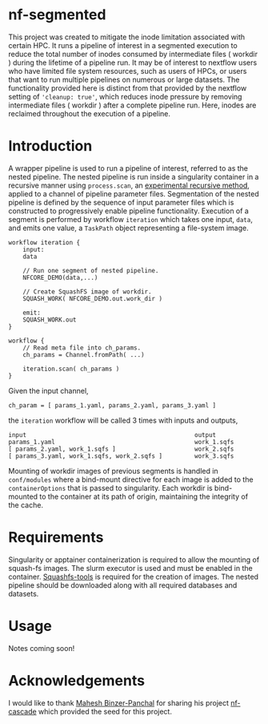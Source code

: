 # nf-segmented

This project was created to mitigate the inode limitation associated with certain HPC.  It runs a pipeline of
interest in a segmented execution to reduce the total number of inodes consumed by intermediate files ( workdir )
during the lifetime of a pipeline run.
It may be of interest to nextflow users who have limited file system resources, such as users of HPCs, or
users that want to run multiple pipelines on numerous or large datasets.  The functionality provided here 
is distinct from that provided by the nextflow setting of `'cleanup: true'`, which reduces inode pressure by removing
intermediate files ( workdir ) after a complete pipeline run. Here, inodes are reclaimed throughout the execution
of a pipeline.

# Introduction
A wrapper pipeline is used to run a pipeline of interest, referred to as
the nested pipeline.  The nested pipeline is run inside a singularity container in a recursive manner using
`process.scan`, an [experimental recursive method](https://github.com/nextflow-io/nextflow/discussions/2521), applied to a channel of pipeline parameter files.
Segmentation of the nested pipeline is defined by the sequence of input parameter files
which is constructed to
progressively enable pipeline functionality.  Execution of
a segment is performed by workflow `iteration` which takes one input, `data`, and emits one value, a `TaskPath` object representing a file-system image.

```nextflow
workflow iteration {
    input:
    data

    // Run one segment of nested pipeline.
    NFCORE_DEMO(data,...)

    // Create SquashFS image of workdir.
    SQUASH_WORK( NFCORE_DEMO.out.work_dir )

    emit:
    SQUASH_WORK.out
}

workflow {
    // Read meta file into ch_params.
    ch_params = Channel.fromPath( ...)

    iteration.scan( ch_params )
}
```
Given the input channel,
```
ch_param = [ params_1.yaml, params_2.yaml, params_3.yaml ]
```
the `iteration` workflow will be called 3 times with inputs and outputs,
```
input                                               output
params_1.yaml                                       work_1.sqfs
[ params_2.yaml, work_1.sqfs ]                      work_2.sqfs
[ params_3.yaml, work_1.sqfs, work_2.sqfs ]         work_3.sqfs
```
Mounting of workdir images of previous segments is handled in `conf/modules` where a bind-mount directive for
each image is added to the `containerOptions` that is passed to singularity.  Each workdir is bind-mounted
to the container at its path of origin, maintaining the integrity of the cache.

# Requirements

Singularity or apptainer containerization is required to allow the mounting of squash-fs images.  The slurm executor is
used and must be enabled in the container.  [Squashfs-tools](https://github.com/plougher/squashfs-tools) is required for the creation of images.  The nested pipeline should be downloaded along with all required databases and datasets.

# Usage
Notes coming soon!

# Acknowledgements
I would like to thank [Mahesh Binzer-Panchal](https://github.com/mahesh-panchal) for sharing his project [nf-cascade](https://github.com/mahesh-panchal/nf-cascade) which provided the seed for this project.
